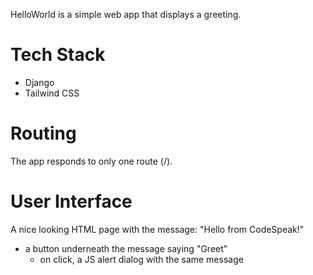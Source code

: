 HelloWorld is a simple web app that displays a greeting.

# Tech Stack

- Django
- Tailwind CSS

# Routing

The app responds to only one route (/).

# User Interface

A nice looking HTML page with the message: "Hello from CodeSpeak!"
- a button underneath the message saying "Greet"
  - on click, a JS alert dialog with the same message
